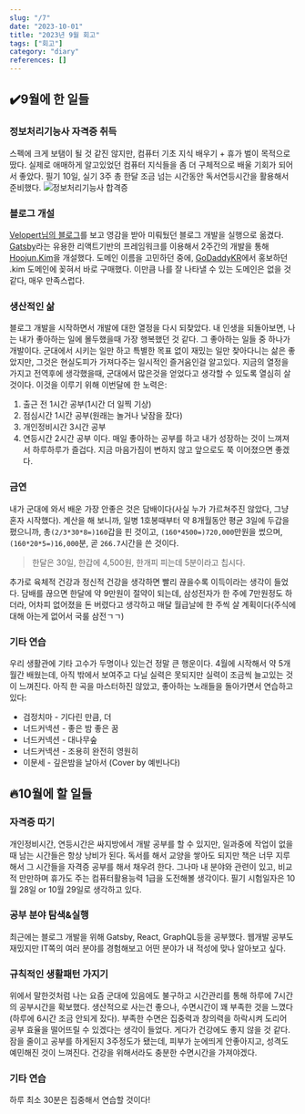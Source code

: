 ```yaml
---
slug: "/7"
date: "2023-10-01"
title: "2023년 9월 회고"
tags: ["회고"]
category: "diary"
references: []
---
```


## ✔️9월에 한 일들

### 정보처리기능사 자격증 취득

스펙에 크게 보탬이 될 것 같진 않지만, 컴퓨터 기초 지식 배우기 + 휴가 벌이 목적으로 땄다. 실제로 애매하게 알고있었던 컴퓨터 지식들을 좀 더 구체적으로 배울 기회가 되어서 좋았다. 필기 10일, 실기 3주 총 한달 조금 넘는 시간동안 독서연등시간을 활용해서 준비했다.
![정보처리기능사 합격증](/post_images/7/img1.jpeg)

### 블로그 개설

[Velopert님의 블로그](https://velopert.com/)를 보고 영감을 받아 미뤄뒀던 블로그 개발을 실행으로 옮겼다. [Gatsby](https://www.gatsbyjs.com/)라는 유용한 리액트기반의 프레임워크를 이용해서 2주간의 개발을 통해 [Hoojun.Kim](https://hoojun.kim/)을 개설했다. 도메인 이름을 고민하던 중에, [GoDaddyKR](https://kr.godaddy.com/)에서 홍보하던 .kim 도메인에 꽂혀서 바로 구매했다. 이만큼 나를 잘 나타낼 수 있는 도메인은 없을 것 같다, 매우 만족스럽다.

### 생산적인 삶

블로그 개발을 시작하면서 개발에 대한 열정을 다시 되찾았다. 내 인생을 되돌아보면, 나는 내가 좋아하는 일에 몰두했을때 가장 행복했던 것 같다. 그 좋아하는 일들 중 하나가 개발이다. 군대에서 시키는 일만 하고 특별한 목표 없이 재밌는 일만 찾아다니는 삶은 좋았지만, 그것은 현실도피가 가져다주는 일시적인 즐거움인걸 알고있다. 지금의 열정을 가지고 전역후에 생각했을때, 군대에서 많은것을 얻었다고 생각할 수 있도록 열심히 살 것이다. 이것을 이루기 위해 이번달에 한 노력은:

1. 출근 전 1시간 공부(1시간 더 일찍 기상)
2. 점심시간 1시간 공부(원래는 놀거나 낮잠을 잤다)
3. 개인정비시간 3시간 공부
4. 연등시간 2시간 공부
   이다. 매일 좋아하는 공부를 하고 내가 성장하는 것이 느껴져서 하루하루가 즐겁다. 지금 마음가짐이 변하지 않고 앞으로도 쭉 이어졌으면 좋겠다.

### 금연

내가 군대에 와서 배운 가장 안좋은 것은 담배이다(사실 누가 가르쳐주진 않았다, 그냥 혼자 시작했다). 계산을 해 보니까, 일병 1호봉때부터 약 8개월동안 평균 3일에 두갑을 폈으니까, 총`(2/3*30*8=)160`갑을 핀 것이고, `(160*4500=)720,000`만원을 썼으며, `(160*20*5=)16,000`분, 곧 `266.7`시간을 쓴 것이다.

> 한달은 30일, 한갑에 4,500원, 한개피 피는데 5분이라고 칩시다.

추가로 육체적 건강과 정신적 건강을 생각하면 빨리 끊을수록 이득이라는 생각이 들었다. 담배를 끊으면 한달에 약 9만원이 절약이 되는데, 삼성전자가 한 주에 7만원정도 하더라, 어차피 없어졌을 돈 버렸다고 생각하고 매달 월급날에 한 주씩 살 계획이다(주식에 대해 아는게 없어서 국룰 삼전ㄱㄱ)

### 기타 연습

우리 생활관에 기타 고수가 두명이나 있는건 정말 큰 행운이다. 4월에 시작해서 약 5개월간 배웠는데, 아직 밖에서 보여주고 다닐 실력은 못되지만 실력이 조금씩 늘고있는 것이 느껴진다. 아직 한 곡을 마스터하진 않았고, 좋아하는 노래들을 돌아가면서 연습하고 있다:

- 검정치마 - 기다린 만큼, 더
- 너드커넥션 - 좋은 밤 좋은 꿈
- 너드커넥션 - 대나무숲
- 너드커넥션 - 조용히 완전히 영원히
- 이문세 - 깊은밤을 날아서 (Cover by 예빈나다)

## 🔥10월에 할 일들

### 자격증 따기

개인정비시간, 연등시간은 싸지방에서 개발 공부를 할 수 있지만, 일과중에 작업이 없을 때 남는 시간들은 항상 낭비가 된다. 독서를 해서 교양을 쌓아도 되지만 책은 너무 지루해서 그 시간들을 자격증 공부를 해서 채우려 한다. 그나마 내 분야와 관련이 있고, 비교적 만만하며 휴가도 주는 컴퓨터활용능력 1급을 도전해볼 생각이다. 필기 시험일자은 10월 28일 or 10월 29일로 생각하고 있다.

### 공부 분야 탐색&실행

최근에는 블로그 개발을 위해 Gatsby, React, GraphQL등을 공부했다. 웹개발 공부도 재밌지만 IT쪽의 여러 분야를 경험해보고 어떤 분야가 내 적성에 맞나 알아보고 싶다.

### 규칙적인 생활패턴 가지기

위에서 말한것처럼 나는 요즘 군대에 있음에도 불구하고 시간관리를 통해 하루에 7시간의 공부시간을 확보했다. 생산적으로 사는건 좋으나, 수면시간이 꽤 부족한 것을 느꼈다(하루에 6시간 조금 안되게 잤다). 부족한 수면은 집중력과 창의력을 하락시켜 도리어 공부 효율을 떨어뜨릴 수 있겠다는 생각이 들었다. 게다가 건강에도 좋지 않을 것 같다. 잠을 줄이고 공부를 하게된지 3주정도가 됐는데, 피부가 눈에띄게 안좋아지고, 성격도 예민해진 것이 느껴진다. 건강을 위해서라도 충분한 수면시간을 가져야겠다.

### 기타 연습

하루 최소 30분은 집중해서 연습할 것이다!
